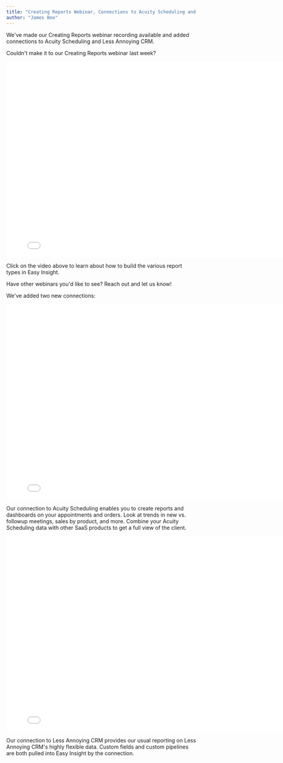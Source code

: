 ```yaml
---
title: "Creating Reports Webinar, Connections to Acuity Scheduling and Less Annoying CRM"
author: "James Boe"
---
```


We've made our Creating Reports webinar recording available and added connections to Acuity Scheduling and Less Annoying CRM.<!--more-->

Couldn't make it to our Creating Reports webinar last week?

<iframe width="800" height="517" src="//www.youtube.com/embed/nortT8ZyurQ?modestbranding=1&rel=0&theme=light"
                                frameborder="0" allowfullscreen sandbox="allow-same-origin allow-scripts allow-presentation"></iframe>

Click on the video above to learn about how to build the various report types in Easy Insight.

Have other webinars you'd like to see? Reach out and let us know!

We've added two new connections:

<iframe width="800" height="517" src="//www.youtube.com/embed/kFbhZNzv644?modestbranding=1&rel=0&theme=light"
                                frameborder="0" allowfullscreen sandbox="allow-same-origin allow-scripts allow-presentation"></iframe>

Our connection to Acuity Scheduling enables you to create reports and dashboards on your appointments and orders. Look at trends in new vs. followup meetings, sales by product, and more. Combine your Acuity Scheduling data with other SaaS products to get a full view of the client.

<iframe width="800" height="517" src="//www.youtube.com/embed/PmeWto2R8Kg?modestbranding=1&rel=0&theme=light"
                                frameborder="0" allowfullscreen sandbox="allow-same-origin allow-scripts allow-presentation"></iframe>

Our connection to Less Annoying CRM provides our usual reporting on Less Annoying CRM's highly flexible data. Custom fields and custom pipelines are both pulled into Easy Insight by the connection.


